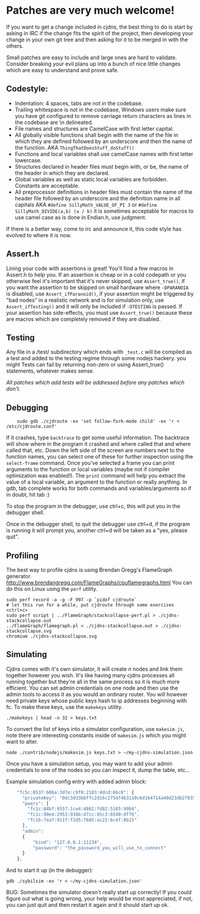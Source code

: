 Patches are very much welcome!
==============================

If you want to get a change included in cjdns, the best thing to do is start by
asking in IRC if the change fits the spirit of the project, then developing
your change in your own git tree and then asking for it to be merged in with
the others.

Small patches are easy to include and large ones are hard to validate. Consider
breaking your evil plans up into a bunch of nice little changes which are easy
to understand and prove safe.


Codestyle:
----------

* Indentation: 4 spaces, tabs are not in the codebase.
* Trailing whitespace is not in the codebase, Windows users make sure you have
  git configured to remove carriage return characters as lines in the codebase
  are \n delineated.
* File names and structures are CamelCase with first letter capital.
* All globally visible functions shall begin with the name of the file in which
  they are defined followed by an underscore and then the name of the function.
  AKA `ThingThatDoesStuff_doStuff()`
* Functions and local variables shall use camelCase names with first letter
  lowercase.
* Structures declared in header files must begin with, or be, the name of the
  header in which they are declared.
* Global variables as well as static local variables are forbidden. Constants
  are acceptable.
* All preprocessor definitions in header files must contain the name of the
  header file followed by an underscore and the definition name in all capitals
  AKA `#define SillyMath_VALUE_OF_PI 3` or `#define SillyMath_DIVIDE(a,b) (a /
  b)` it is sometimes acceptable for macros to use camel case as is done in
  Endian.h, use judgment.

If there is a better way, come to irc and announce it, this code style has
evolved to where it is now.

Assert.h
--------

Lining your code with assertions is great! You'll find a few macros in Assert.h
to help you. If an assertion is cheap or in a cold codepath or you otherwise feel
it's important that it's never skipped, use `Assert_true()`, if you want the
assertion to be skipped on small hardware where `-DPARANOIA` is disabled, use
`Assert_ifParanoid()`, if your assertion might be triggered by "bad nodes" in a
realistic network and is for simulation only, use `Assert_ifTesting()` and it
will only be included if `-DTESTING` is passed. If your assertion has
side-effects, you must use `Assert_true()` because these are macros which
are completely removed if they are disabled.


Testing
-------

Any file in a /test/ subdirectory which ends with `_test.c` will be compiled as
a test and added to the testing regime through some nodejs hackery. you might
Tests can fail by returning non-zero or using Assert_true() statements, whatever
makes sense.

*All patches which add tests will be addressed before any patches which don't.*


Debugging
---------

        sudo gdb ./cjdroute -ex 'set follow-fork-mode child' -ex 'r < /etc/cjdroute.conf'

If it crashes, type `backtrace` to get some useful information.
The backtrace will show where in the program it crashed and where called that
and where called that, etc. Down the left side of the screen are numbers next
to the function names, you can select one of these for further inspection using
the `select-frame` command. Once you've selected a frame you can print arguments
to the function or local variables (maybe not if compiler optimization was
enabled!). The `print` command will help you extract the value of a local variable,
an argument to the function or really anything. In gdb, tab complete works for both
commands and variables/arguments so if in doubt, hit tab :)

To stop the program in the debugger, use ctrl+c, this will put you in the debugger shell.

Once in the debugger shell, to quit the debugger use ctrl+d, if the program is
running it will prompt you, another ctrl+d will be taken as a "yes, please quit".


Profiling
---------

The best way to profile cjdns is using Brendan Gregg's FlameGraph generator.
http://www.brendangregg.com/FlameGraphs/cpuflamegraphs.html
You can do this on Linux using the `perf` utility.

    sudo perf record -a -g -F 997 -p `pidof cjdroute`
    # let this run for a while, put cjdroute through some exercises
    <ctrl+c>
    sudo perf script | ../FlameGraph/stackcollapse-perf.pl > ./cjdns-stackcollapse.out
    ../FlameGraph/flamegraph.pl < ./cjdns-stackcollapse.out > ./cjdns-stackcollapse.svg
    chromium ./cjdns-stackcollapse.svg


Simulating
----------

Cjdns comes with it's own simulator, it will create *n* nodes and link them together
however you wish. It's like having many cjdns processes all running together but they're
all in the same process so it is much more efficient. You can set admin credentials on
one node and then use the admin tools to access it as you would an ordinary router.
You will however need private keys whose public keys hash to ip addresses beginning with
fc. To make these keys, use the `makekeys` utility.

    ./makekeys | head -n 32 > keys.txt

To convert the list of keys into a simulator configuration, use `makesim.js`, note there
are interesting constants inside of `makesim.js` which you might want to alter.

    node ./contrib/nodejs/makesim.js keys.txt > ~/my-cjdns-simulation.json

Once you have a simulation setup, you may want to add your admin credentials to one of
the nodes so you can inspect it, dump the table, etc...

Example simulation config entry with added admin block:

```javascript
    "fc5c:0537:606a:3d7e:c9f0:2103:4dcd:6bc8": {
      "privateKey": "0dc3d33bbffc2d16c175df463110c6d164714a40d23db2f83539664b7365a5b6",
      "peers": [
        "fc1c:84bf:9557:1ce4:4862:fd82:5105:9984",
        "fc1c:90e4:2953:938b:47cc:65c3:6540:dff6",
        "fc1b:7ea7:911f:f2d5:7685:ac22:6c4f:8b15"
      ],
      "admin":
      {
          "bind": "127.0.0.1:11234",
          "password": "the_password_you_will_use_to_connect"
      }
    },
```

And to start it up (in the debugger):

    gdb ./sybilsim -ex 'r < ~/my-cjdns-simulation.json'

BUG: Sometimes the simulator doesn't really start up correctly! If you could figure out
what is going wrong, your help would be most appreciated, if not, you can just quit and
then restart it again and it should start up ok.
